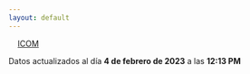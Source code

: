 ```yaml
---
layout: default
---
```

<a href="planes/ICOM/" style="padding: 1rem;">ICOM</a>
<p class_="text-center text-muted">Datos actualizados al día <b>4 de febrero de 2023</b> a las <b>12:13 PM</b></p>